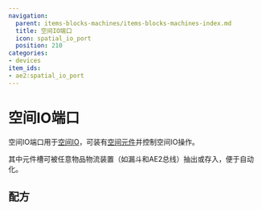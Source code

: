 ```yaml
---
navigation:
  parent: items-blocks-machines/items-blocks-machines-index.md
  title: 空间IO端口
  icon: spatial_io_port
  position: 210
categories:
- devices 
item_ids:
- ae2:spatial_io_port
---
```


# 空间IO端口

<BlockImage id="spatial_io_port" p:powered="true" scale="8" />

空间IO端口用于[空间IO](../ae2-mechanics/spatial-io.md)，可装有[空间元件](spatial_cells.md)并控制空间IO操作。

其中元件槽可被任意物品物流装置（如漏斗和AE2总线）抽出或存入，便于自动化。

## 配方

<RecipeFor id="spatial_io_port" />